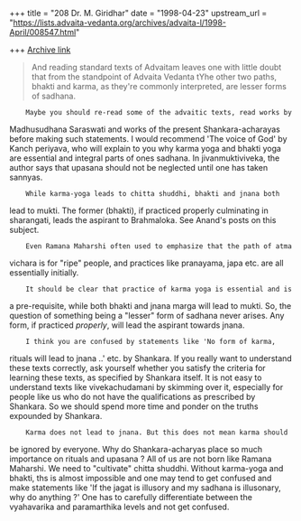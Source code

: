 +++
title = "208 Dr. M. Giridhar"
date = "1998-04-23"
upstream_url = "https://lists.advaita-vedanta.org/archives/advaita-l/1998-April/008547.html"

+++
[Archive link](https://lists.advaita-vedanta.org/archives/advaita-l/1998-April/008547.html)

> And reading standard texts of Advaitam leaves one with little doubt that
>from the standpoint of Advaita Vedanta tYhe other two paths, bhakti and
>karma, as they're commonly interpreted, are lesser forms of sadhana.

        Maybe you should re-read some of the advaitic texts, read works by
Madhusudhana Saraswati and works of the present Shankara-acharayas before
making such statements. I would recommend 'The voice of God' by Kanch
periyava, who will explain to you why karma yoga and bhakti yoga are
essential and integral parts of ones sadhana. In jivanmuktiviveka,
the author says that upasana should not be neglected until one has taken
sannyas.

        While karma-yoga leads to chitta shuddhi, bhakti and jnana both
lead to mukti. The former (bhakti), if practiced properly culminating in
sharangati, leads the aspirant to Brahmaloka. See Anand's posts on this
subject.

        Even Ramana Maharshi often used to emphasize that the path of atma
vichara is for "ripe" people, and practices like pranayama, japa etc. are
all essentially initially.

        It should be clear that practice of karma yoga is essential and is
a pre-requisite, while both bhakti and jnana marga will lead to mukti. So,
the question of something being a "lesser" form of sadhana never arises.
Any form, if practiced *properly*, will lead the aspirant towards jnana.

        I think you are confused by statements like 'No form of karma,
rituals will lead to jnana ..' etc. by Shankara. If you really want to
understand these texts correctly, ask yourself whether you satisfy the
criteria for learning these texts, as specified by Shankara itself. It is
not easy to understand texts like vivekachudamani by skimming over it,
especially for people like us who do not have the qualifications as
prescribed by Shankara. So we should spend more time and ponder on the
truths expounded by Shankara.

        Karma does not lead to jnana. But this does not mean karma should
be ignored by everyone. Why do Shankara-acharyas place so much importance
on rituals and upasana ? All of us are not born like Ramana Maharshi. We
need to "cultivate" chitta shuddhi. Without karma-yoga and bhakti, ths is
almost impossible and one may tend to get confused and make statements
like 'If the jagat is illusory and my sadhana is illusonary, why do
anything ?' One has to carefully differentiate between the vyahavarika and
paramarthika levels and not get confused.

